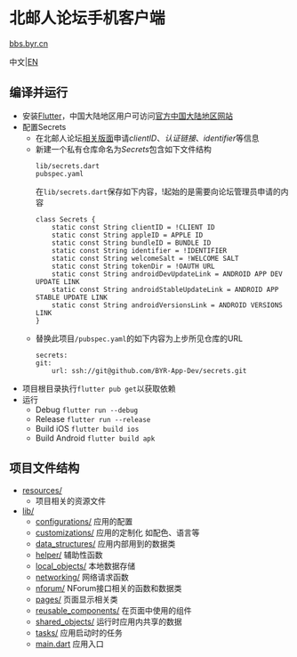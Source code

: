 # 北邮人论坛手机客户端
[bbs.byr.cn](https://bbs.byr.cn)

中文|[EN](README-EN.md)

## 编译并运行
- 安装[Flutter](https://flutter.dev/docs/get-started/)，中国大陆地区用户可访问[官方中国大陆地区网站](https://flutter.cn/docs/get-started/)
- 配置Secrets
    - 在北邮人论坛[相关版面](https://bbs.byr.cn/#!board/BBSOpenAPI)申请*clientID*、*认证链接*、*identifier*等信息
    - 新建一个私有仓库命名为*Secrets*包含如下文件结构
        ```
        lib/secrets.dart
        pubspec.yaml
        ```
        在```lib/secrets.dart```保存如下内容，!起始的是需要向论坛管理员申请的内容
        ```
        class Secrets {
            static const String clientID = !CLIENT ID
            static const String appleID = APPLE ID
            static const String bundleID = BUNDLE ID
            static const String identifier = !IDENTIFIER
            static const String welcomeSalt = !WELCOME SALT
            static const String tokenDir = !OAUTH URL
            static const String androidDevUpdateLink = ANDROID APP DEV UPDATE LINK
            static const String androidStableUpdateLink = ANDROID APP STABLE UPDATE LINK
            static const String androidVersionsLink = ANDROID VERSIONS LINK
        }
        ```
    - 替换此项目```/pubspec.yaml```的如下内容为上步所见仓库的URL
        ```
        secrets:
        git:
            url: ssh://git@github.com/BYR-App-Dev/secrets.git
        ```
- 项目根目录执行```flutter pub get```以获取依赖
- 运行
    - Debug ```flutter run --debug```
    - Release ```flutter run --release```
    - Build iOS ```flutter build ios```
    - Build Android ```flutter build apk```

## 项目文件结构
- [resources/](resources/)
    - 项目相关的资源文件
- [lib/](lib/)
    - [configurations/](lib/configurations/) 应用的配置
    - [customizations/](lib/customizations/) 应用的定制化 如配色、语言等
    - [data_structures/](lib/data_structures/) 应用内部用到的数据类
    - [helper/](lib/helper/) 辅助性函数
    - [local_objects/](lib/local_objects/) 本地数据存储
    - [networking/](lib/networking/) 网络请求函数
    - [nforum/](lib/nforum/) NForum接口相关的函数和数据类
    - [pages/](lib/pages/) 页面显示相关类
    - [reusable_components/](lib/reusable_components/) 在页面中使用的组件
    - [shared_objects/](lib/shared_objects/) 运行时应用内共享的数据
    - [tasks/](lib/tasks/) 应用启动时的任务
    - [main.dart](lib/main.dart) 应用入口